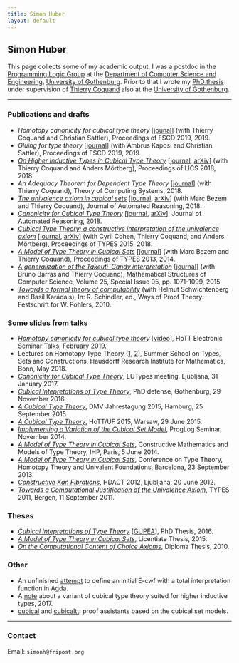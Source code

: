 ```yaml
---
title: Simon Huber
layout: default
---
```



Simon Huber
-----------

This page collects some of my academic output. I was a postdoc in the
[Programming Logic Group](http://wiki.portal.chalmers.se/cse/pmwiki.php/ProgLog/ProgLog) at the
[Department of Computer Science and Engineering](https://www.chalmers.se/sv/institutioner/cse/Sidor/default.aspx),
[University of Gothenburg](http://www.gu.se).  Prior to that I wrote
my [PhD thesis](misc/thesis.pdf) under supervision of [Thierry
Coquand](https://www.cse.chalmers.se/~coquand/) also at the
[University of Gothenburg](http://www.gu.se).

---

### Publications and drafts

- *Homotopy canonicity for cubical type theory*
  \[[jounal](https://doi.org/10.4230/LIPIcs.FSCD.2019.11)\] (with
  Thierry Coquand and Christian Sattler), Proceedings of FSCD 2019,
  2019.
- *Gluing for type theory*
  \[[journal](https://doi.org/10.4230/LIPIcs.FSCD.2019.25)\]
  (with Ambrus Kaposi and Christian Sattler), Proceedings of FSCD
  2019, 2019.
- [*On Higher Inductive Types in Cubical Type Theory*](papers/hitcubical.pdf)
  \[[journal](https://doi.org/10.1145/3209108.3209197),
  [arXiv](https://arxiv.org/abs/1802.01170)\] (with Thierry Coquand
  and Anders Mörtberg), Proceedings of LICS 2018, 2018.
- *An Adequacy Theorem for Dependent Type Theory*
  \[[journal](https://doi.org/10.1007/s00224-018-9879-9)\]
  (with Thierry Coquand), Theory of Computing Systems, 2018.
- [*The univalence axiom in cubical sets*](papers/csetua.pdf)
  \[[journal](https://doi.org/10.1007/s10817-018-9472-6),
  [arXiv](https://arxiv.org/abs/1710.10941)\] (with Marc Bezem and
  Thierry Coquand), Journal of Automated Reasoning, 2018.
- [*Canonicity for Cubical Type Theory*](papers/cttnormal.pdf)
  \[[journal](https://doi.org/10.1007/s10817-018-9469-1),
  [arXiv](https://arxiv.org/abs/1607.04156)\], Journal of Automated
  Reasoning, 2018.
- [*Cubical Type Theory: a constructive interpretation of the
  univalence axiom*](papers/cubicaltt.pdf)
  \[[journal](http://dx.doi.org/10.4230/LIPIcs.TYPES.2015.5),
  [arXiv](https://arxiv.org/abs/1611.02108)\] (with Cyril Cohen,
  Thierry Coquand, and Anders Mörtberg), Proceedings of TYPES 2015,
  2018.
- [*A Model of Type Theory in Cubical Sets*](papers/model1.pdf)
  \[[journal](http://dx.doi.org/10.4230/LIPIcs.TYPES.2013.107)\] (with
  Marc Bezem and Thierry Coquand), Proceedings of TYPES 2013, 2014.
- [*A generalization of the Takeuti–Gandy interpretation*](papers/v5.pdf)
  \[[journal](http://dx.doi.org/10.1017/S0960129514000504)\]
  (with Bruno Barras and Thierry Coquand), Mathematical Structures
  of Computer Science, Volume 25, Special Issue 05, pp. 1071-1099,
  2015.
- [*Towards a formal theory of computability*](papers/tcfplus.pdf) (with
  Helmut Schwichtenberg and Basil Karádais), In: R. Schindler, ed.,
  Ways of Proof Theory: Festschrift for W. Pohlers, 2010.


### Some slides from talks

- [*Homotopy canonicity for cubical type theory*](slides/hottest2019.pdf)
  \[[video](https://www.youtube.com/watch?v=Q7-I8Lh4-kg)\], HoTT
  Electronic Seminar Talks, February 2019.
- Lectures on Homotopy Type Theory ([1](slides/bonn2018/lecture1.pdf),
  [2](slides/bonn2018/lecture2.pdf)), Summer School on Types, Sets
  and Constructions, Hausdorff Research Institute for Mathematics,
  Bonn, May 2018.
- [*Canonicity for Cubical Type Theory*](slides/ljubljana2017.pdf),
  EUTypes meeting, Ljubljana, 31 January 2017.
- [*Cubical Intepretations of Type Theory*](slides/defense.pdf), PhD
  defense, Gothenburg, 29 November 2016.
- [*A Cubical Type Theory*](slides/hamburg2015.pdf), DMV Jahrestagung
  2015, Hamburg, 25 September 2015.
- [*A Cubical Type Theory*](slides/warsaw2015.pdf), HoTT/UF 2015,
  Warsaw, 29 June 2015.
- [*Implementing a Variation of the Cubical Set
  Model*](slides/proglog2014nov.pdf), ProgLog Seminar, November 2014.
- [*A Model of Type Theory in Cubical Sets*](slides/paris2014.pdf),
  Constructive Mathematics and Models of Type Theory, IHP, Paris, 5
  June 2014.
- [*A Model of Type Theory in Cubical Sets*](slides/barcelona2013.pdf),
  Conference on Type Theory, Homotopy Theory and Univalent
  Foundations, Barcelona, 23 September 2013.
- [*Constructive Kan Fibrations*](slides/ckfljubl12.pdf), HDACT 2012,
  Ljubljana, 20 June 2012.
- [*Towards a Computational Justification of the Univalence
  Axiom*](slides/types11.pdf), TYPES 2011, Bergen, 11 September 2011.


### Theses

- [*Cubical Intepretations of Type Theory*](misc/thesis.pdf)
  \[[GUPEA](http://hdl.handle.net/2077/48890)\], PhD Thesis, 2016.
- [*A Model of Type Theory in Cubical Sets*](misc/lic.pdf), Licentiate
  Thesis, 2015.
- [*On the Computational Content of Choice Axioms*](misc/da.pdf),
  Diploma Thesis, 2010.


### Other

- An unfinished [attempt](https://bitbucket.org/simhu/ecwf/) to define an
  initial E-cwf with a total interpretation function in Agda.
- A [note](misc/hcomp.pdf) about a variant of cubical type theory
  suited for higher inductive types, 2017.
- [cubical](https://github.com/simhu/cubical) and
  [cubicaltt](https://github.com/mortberg/cubicaltt): proof assistants
  based on the cubical set models.

---

### Contact

Email: `simonh@fripost.org`
